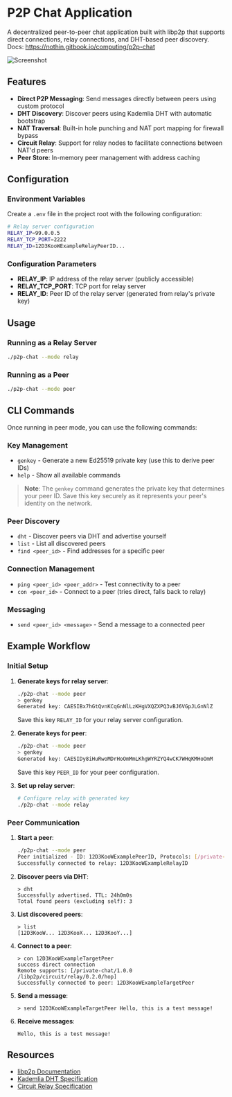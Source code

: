 # P2P Chat Application

A decentralized peer-to-peer chat application built with libp2p that supports direct connections, relay connections, and DHT-based peer discovery. Docs: https://nothin.gitbook.io/computing/p2p-chat

![Screenshot](./test.png)

## Features

- **Direct P2P Messaging**: Send messages directly between peers using custom protocol
- **DHT Discovery**: Discover peers using Kademlia DHT with automatic bootstrap
- **NAT Traversal**: Built-in hole punching and NAT port mapping for firewall bypass
- **Circuit Relay**: Support for relay nodes to facilitate connections between NAT'd peers
- **Peer Store**: In-memory peer management with address caching

## Configuration

### Environment Variables

Create a `.env` file in the project root with the following configuration:

```bash
# Relay server configuration
RELAY_IP=99.0.0.5
RELAY_TCP_PORT=2222
RELAY_ID=12D3KooWExampleRelayPeerID...
```

### Configuration Parameters

- **RELAY_IP**: IP address of the relay server (publicly accessible)
- **RELAY_TCP_PORT**: TCP port for relay server
- **RELAY_ID**: Peer ID of the relay server (generated from relay's private key)

## Usage

### Running as a Relay Server

```bash
./p2p-chat --mode relay
```

### Running as a Peer

```bash
./p2p-chat --mode peer
```

## CLI Commands

Once running in peer mode, you can use the following commands:

### Key Management
- `genkey` - Generate a new Ed25519 private key (use this to derive peer IDs)
- `help` - Show all available commands

> **Note**: The `genkey` command generates the private key that determines your peer ID. Save this key securely as it represents your peer's identity on the network.

### Peer Discovery
- `dht` - Discover peers via DHT and advertise yourself
- `list` - List all discovered peers
- `find <peer_id>` - Find addresses for a specific peer

### Connection Management
- `ping <peer_id> <peer_addr>` - Test connectivity to a peer
- `con <peer_id>` - Connect to a peer (tries direct, falls back to relay)

### Messaging
- `send <peer_id> <message>` - Send a message to a connected peer

## Example Workflow

### Initial Setup

1. **Generate keys for relay server**:
   ```bash
   ./p2p-chat --mode peer
   > genkey
   Generated key: CAESIBx7hGtQvnKCqGnNlLzKHgVXQZXPQ3vBJ6VGpJLGnNlZ
   ```
   Save this key `RELAY_ID` for your relay server configuration.

2. **Generate keys for peer**:
   ```bash
   ./p2p-chat --mode peer
   > genkey  
   Generated key: CAESIDy8iHuRwoMDrHoOmMmLKhgWYRZYQ4wCK7WHqKMHoOmM
   ```
   Save this key `PEER_ID` for your peer configuration.

3. **Set up relay server**:
   ```bash
   # Configure relay with generated key
   ./p2p-chat --mode relay
   ```

### Peer Communication

1. **Start a peer**:
   ```bash
   ./p2p-chat --mode peer
   Peer initialized - ID: 12D3KooWExamplePeerID, Protocols: [/private-chat/1.0.0]
   Successfully connected to relay: 12D3KooWExampleRelayID
   ```

2. **Discover peers via DHT**:
   ```
   > dht
   Successfully advertised. TTL: 24h0m0s
   Total found peers (excluding self): 3
   ```

3. **List discovered peers**:
   ```
   > list
   [12D3KooW... 12D3KooX... 12D3KooY...]
   ```

4. **Connect to a peer**:
   ```
   > con 12D3KooWExampleTargetPeer
   success direct connection
   Remote supports: [/private-chat/1.0.0 /libp2p/circuit/relay/0.2.0/hop]
   Successfully connected to peer: 12D3KooWExampleTargetPeer
   ```

5. **Send a message**:
   ```
   > send 12D3KooWExampleTargetPeer Hello, this is a test message!
   ```

6. **Receive messages**:
   ```
   Hello, this is a test message!
   ```

## Resources

- [libp2p Documentation](https://docs.libp2p.io/)
- [Kademlia DHT Specification](https://pdos.csail.mit.edu/~petar/papers/maymounkov-kademlia-lncs.pdf)
- [Circuit Relay Specification](https://github.com/libp2p/specs/tree/master/relay)
